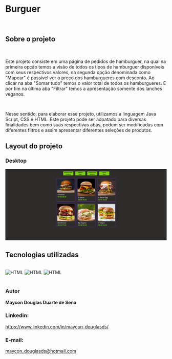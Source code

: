 <h1>Burguer</h1>
<br>
<h2>Sobre o projeto</h2>
<br>
<p> Este projeto consiste em uma página de pedidos de hamburguer, na qual na primeira opção temos a visão de todos os tipos de hamburguer disponíveis com seus respectivos valores, 
  na segunda opção denominada como "Mapear" é possível ver o preço dos hamburgueres com desconto. Ao clicar na aba "Somar tudo" temos o valor total de todos os hamburgueres. E por fim na 
última aba "Filtrar" temos a apresentação somente dos lanches veganos.</p>
<br>
<p> Nesse sentido, para elaborar esse projeto, utilizamos a linguagem Java Script, CSS e HTML. Este projeto pode ser adpatado para diversas finalidades bem como suas respectivas abas, 
  podem ser modificadas com diferentes filtros e assim apresentar diferentes seleções de produtos.</p>

<h2>Layout do projeto</h2>
<h3>Desktop</h3>
<img src="https://raw.githubusercontent.com/maycon-douglasd/burguer/5bc1926909748dd3813e434f73908245f5787545/src/img/desktop.png" width="550px"/>


<h2>Tecnologias utilizadas</h2>

<div style="display: inline_block"><br> 
 <img aling= "center" alt="HTML" src="https://img.shields.io/badge/HTML5-E34F26?style=for-the-badge&logo=html5&logoColor=white"/> 
 <img aling= "center" alt="HTML" src="https://img.shields.io/badge/CSS3-1572B6?style=for-the-badge&logo=css3&logoColor=white"/>
 <img aling= "center" alt="HTML" src="https://img.shields.io/badge/JavaScript-F7DF1E?style=for-the-badge&logo=javascript&logoColor=black"/>
</div>
<br>
<h3>Autor</h3>

<strong>Maycon Douglas Duarte de Sena</strong>

<h3>Linkedin:</h3>
<a href= "https://www.linkedin.com/in/maycon-douglasds/" target="_blank">https://www.linkedin.com/in/maycon-douglasds/</a>

<h3>E-mail:</h3> <a href="mailto:maycon_douglasds@hotmail.com" target="_blank">maycon_douglasds@hotmail.com</a>
